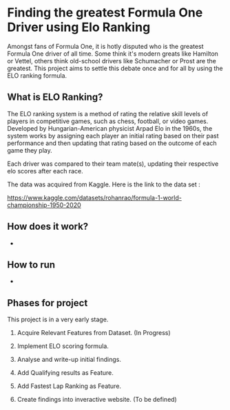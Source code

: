 # Finding the greatest Formula One Driver using Elo Ranking

Amongst fans of Formula One, it is hotly disputed who is the greatest Formula One driver of all time. Some think it's modern greats like Hamilton or Vettel, others think old-school drivers like Schumacher or Prost are the greatest. This project aims to settle this debate once and for all by using the ELO ranking formula.

## What is ELO Ranking?

The ELO ranking system is a method of rating the relative skill levels of players in competitive games, such as chess, football, or video games. Developed by Hungarian-American physicist Arpad Elo in the 1960s, the system works by assigning each player an initial rating based on their past performance and then updating that rating based on the outcome of each game they play.

Each driver was compared to their team mate(s), updating their respective elo scores after each race.

The data was acquired from Kaggle. Here is the link to the data set : 

https://www.kaggle.com/datasets/rohanrao/formula-1-world-championship-1950-2020

## How does it work?

-

## How to run

-

## Phases for project

This project is in a very early stage.

1. Acquire Relevant Features from Dataset. (In Progress)

2. Implement ELO scoring formula.

3. Analyse and write-up initial findings.

3. Add Qualifying results as Feature.

4. Add Fastest Lap Ranking as Feature.

5. Create findings into inveractive website. (To be defined)